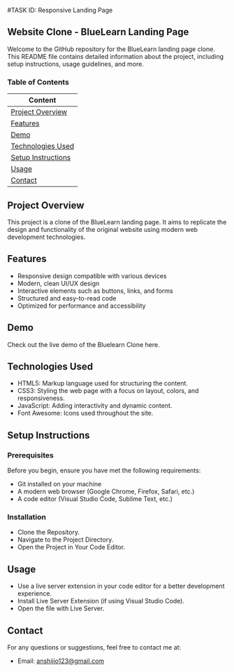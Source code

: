 #TASK ID: Responsive Landing Page

## Website Clone - BlueLearn Landing Page

Welcome to the GitHub repository for the BlueLearn landing page clone. This README file contains detailed information about the project, including setup instructions, usage guidelines, and more.

### Table of Contents
| Content  |
| ------------  |
| [Project Overview](https://github.com/anshi05/Landing-page/blob/main/README.md#project-overview)  |
| [Features](https://github.com/anshi05/Landing-page/blob/main/README.md#features)|
| [Demo](https://github.com/anshi05/Landing-page/blob/main/README.md#demo) |
| [Technologies Used](https://github.com/anshi05/Landing-page/blob/main/README.md#technologies-used) |
| [Setup Instructions](https://github.com/anshi05/Landing-page/blob/main/README.md#setup-instructions) |
| [Usage](https://github.com/anshi05/Landing-page/edit/blob/README.md#usage) |
| [Contact](https://github.com/anshi05/Landing-page/edit/blob/README.md#contact) |


## Project Overview

This project is a clone of the BlueLearn landing page. It aims to replicate the design and functionality of the original website using modern web development technologies.

## Features

* Responsive design compatible with various devices
* Modern, clean UI/UX design
* Interactive elements such as buttons, links, and forms
* Structured and easy-to-read code
* Optimized for performance and accessibility

## Demo
Check out the live demo of the Bluelearn Clone here.

## Technologies Used

* HTML5: Markup language used for structuring the content.
* CSS3: Styling the web page with a focus on layout, colors, and responsiveness.
* JavaScript: Adding interactivity and dynamic content.
* Font Awesome: Icons used throughout the site.

## Setup Instructions

### Prerequisites

Before you begin, ensure you have met the following requirements:

* Git installed on your machine
* A modern web browser (Google Chrome, Firefox, Safari, etc.)
* A code editor (Visual Studio Code, Sublime Text, etc.)

### Installation

* Clone the Repository.
* Navigate to the Project Directory.
* Open the Project in Your Code Editor.

## Usage

* Use a live server extension in your code editor for a better development experience.
* Install Live Server Extension (if using Visual Studio Code).
* Open the file with Live Server.

## Contact
For any questions or suggestions, feel free to contact me at:

* Email: anshijio123@gmail.com



